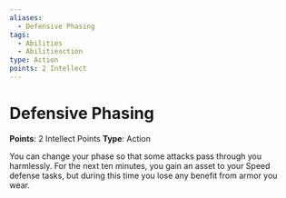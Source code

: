 ```yaml
---
aliases:
  - Defensive Phasing
tags:
  - Abilities
  - Abilitiesction
type: Action
points: 2 Intellect
---
```


# Defensive Phasing

**Points**: 2 Intellect Points
**Type**: Action

You can change your phase so that some attacks pass through you harmlessly. For the next ten minutes, you gain an asset to your Speed defense tasks, but during this time you lose any benefit from armor you wear.
